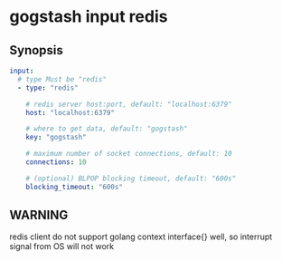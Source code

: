 gogstash input redis
====================

## Synopsis

```yaml
input:
  # type Must be "redis"
  - type: "redis"

    # redis server host:port, default: "localhost:6379"
    host: "localhost:6379"

    # where to get data, default: "gogstash"
    key: "gogstash"

    # maximum number of socket connections, default: 10
    connections: 10

    # (optional) BLPOP blocking timeout, default: "600s"
    blocking_timeout: "600s"
```

## WARNING

redis client do not support golang context interface{} well, so interrupt signal from OS will not work
